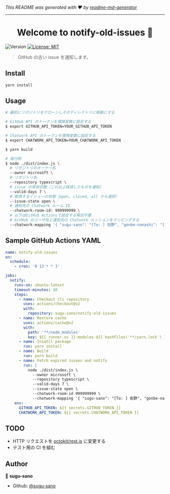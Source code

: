 _This README was generated with ❤️ by [readme-md-generator](https://github.com/kefranabg/readme-md-generator)_

---

<h1 align="center">Welcome to notify-old-issues 👋</h1>
<p>
  <img alt="Version" src="https://img.shields.io/badge/version-1.0.0-blue.svg?cacheSeconds=2592000" />
  <a href="#" target="_blank">
    <img alt="License: MIT" src="https://img.shields.io/badge/License-MIT-yellow.svg" />
  </a>
</p>

> GitHub の古い issue を通知します。

## Install

```sh
yarn install
```

## Usage

```sh
# 最初にリポジトリをクローンしそのディレクトリに移動にする

# GitHub API のトークンを環境変数に設定する
$ export GITHUB_API_TOKEN=YOUR_GITHUB_API_TOKEN

# Chatwork API のトークンを環境変数に設定する
$ export CHATWORK_API_TOKEN=YOUR_CHATWORK_API_TOKEN

$ yarn build

# 実行例
$ node ./dist/index.js \
  # リポジトリのオーナー名
  --owner microsoft \
  # リポジトリ名
  --repository typescript \
  # issue の有効日数（これ以上経過したものを通知）
  --valid-days 7 \
  # 取得するイシューの状態（open, closed, all から選択）
  --issue-state open \
  # 通知先の Chatwork ルーム ID
  --chatwork-room-id: 999999999 \
  # 以下はGitHub Actionsで設定する場合不要
  # GitHub のユーザ名と通知先の Chatwotk メンションをマッピングする
  --chatwork-mapping '{ "sugu-sano": "[To: ] 佐野", "gonbe-nanashi": "[To: ] 名無しさん" }'
```

## Sample GitHub Actions YAML

```yaml
name: notify-old-issues
on:
  schedule:
    - cron: '0 13 * * 3'

jobs:
  notify:
    runs-on: ubuntu-latest
    timeout-minutes: 10
    steps:
      - name: Checkout cli repository
        uses: actions/checkout@v2
        with:
          repository: sugu-sano/notify-old-issues
      - name: Restore cache
        uses: actions/cache@v2
        with:
          path: '**/node_modules'
          key: ${{ runner.os }}-modules-${{ hashFiles('**/yarn.lock') }}
      - name: Insatll package
        run: yarn install
      - name: Build
        run: yarn build
      - name: Fetch expired issues and notify
        run: |
          node ./dist/index.js \
            --owner microsoft \
            --repository typescript \
            --valid-days 7 \
            --issue-state open \
            --chatwork-room-id 999999999 \
            --chatwork-mapping '{ "sugu-sano": "[To: ] 佐野", "gonbe-nanashi": "[To: ] 名無しさん" }'
    env:
      GITHUB_API_TOKEN: ${{ secrets.GITHUB_TOKEN }}
      CHATWORK_API_TOKEN: ${{ secrets.CHATWORK_API_TOKEN }}
```

## TODO

- HTTP リクエストを [octokit/rest.js](https://github.com/octokit/rest.js) に変更する
- テスト用の CI を組む

## Author

👤 **sugu-sano**

- Github: [@sugu-sano](https://github.com/sugu-sano)
